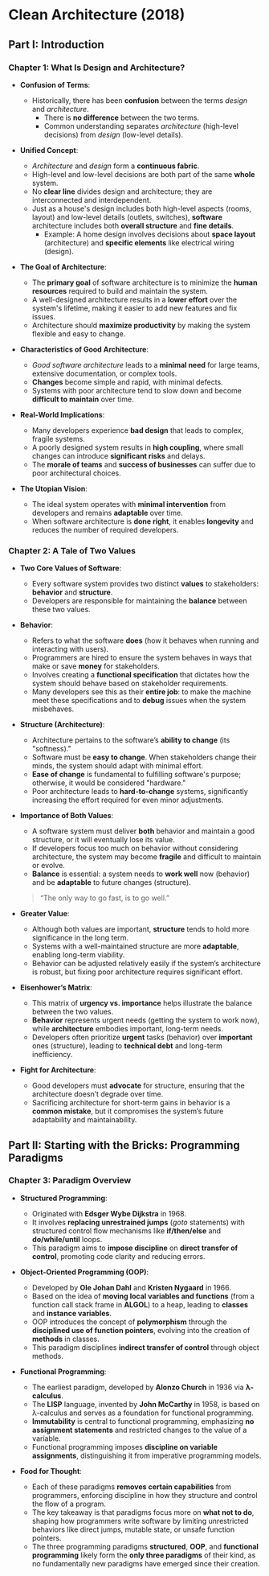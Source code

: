 # Clean Architecture (2018)

## Part I: Introduction

### Chapter 1: What Is Design and Architecture?

- **Confusion of Terms**:

  - Historically, there has been **confusion** between the terms _design_ and _architecture_.
    - There is **no difference** between the two terms.
    - Common understanding separates _architecture_ (high-level decisions) from _design_ (low-level details).

- **Unified Concept**:

  - _Architecture_ and _design_ form a **continuous fabric**.
  - High-level and low-level decisions are both part of the same **whole** system.
  - No **clear line** divides design and architecture; they are interconnected and interdependent.
  - Just as a house's design includes both high-level aspects (rooms, layout) and low-level details (outlets, switches), **software** architecture includes both **overall structure** and **fine details**.
    - Example: A home design involves decisions about **space layout** (architecture) and **specific elements** like electrical wiring (design).

- **The Goal of Architecture**:

  - The **primary goal** of software architecture is to minimize the **human resources** required to build and maintain the system.
  - A well-designed architecture results in a **lower effort** over the system's lifetime, making it easier to add new features and fix issues.
  - Architecture should **maximize productivity** by making the system flexible and easy to change.

- **Characteristics of Good Architecture**:

  - _Good software architecture_ leads to a **minimal need** for large teams, extensive documentation, or complex tools.
  - **Changes** become simple and rapid, with minimal defects.
  - Systems with poor architecture tend to slow down and become **difficult to maintain** over time.

- **Real-World Implications**:

  - Many developers experience **bad design** that leads to complex, fragile systems.
  - A poorly designed system results in **high coupling**, where small changes can introduce **significant risks** and delays.
  - The **morale of teams** and **success of businesses** can suffer due to poor architectural choices.

- **The Utopian Vision**:

  - The ideal system operates with **minimal intervention** from developers and remains **adaptable** over time.
  - When software architecture is **done right**, it enables **longevity** and reduces the number of required developers.

### Chapter 2: A Tale of Two Values

- **Two Core Values of Software**:

  - Every software system provides two distinct **values** to stakeholders: **behavior** and **structure**.
  - Developers are responsible for maintaining the **balance** between these two values.

- **Behavior**:

  - Refers to what the software **does** (how it behaves when running and interacting with users).
  - Programmers are hired to ensure the system behaves in ways that make or save **money** for stakeholders.
  - Involves creating a **functional specification** that dictates how the system should behave based on stakeholder requirements.
  - Many developers see this as their **entire job**: to make the machine meet these specifications and to **debug** issues when the system misbehaves.

- **Structure (Architecture)**:

  - Architecture pertains to the software’s **ability to change** (its "softness)."
  - Software must be **easy to change**. When stakeholders change their minds, the system should adapt with minimal effort.
  - **Ease of change** is fundamental to fulfilling software's purpose; otherwise, it would be considered "hardware."
  - Poor architecture leads to **hard-to-change** systems, significantly increasing the effort required for even minor adjustments.

- **Importance of Both Values**:

  - A software system must deliver **both** behavior and maintain a good structure, or it will eventually lose its value.
  - If developers focus too much on behavior without considering architecture, the system may become **fragile** and difficult to maintain or evolve.
  - **Balance** is essential: a system needs to **work well** now (behavior) and be **adaptable** to future changes (structure).

  > “The only way to go fast, is to go well.”

- **Greater Value**:

  - Although both values are important, **structure** tends to hold more significance in the long term.
  - Systems with a well-maintained structure are more **adaptable**, enabling long-term viability.
  - Behavior can be adjusted relatively easily if the system’s architecture is robust, but fixing poor architecture requires significant effort.

- **Eisenhower’s Matrix**:

  - This matrix of **urgency vs. importance** helps illustrate the balance between the two values.
  - **Behavior** represents urgent needs (getting the system to work now), while **architecture** embodies important, long-term needs.
  - Developers often prioritize **urgent** tasks (behavior) over **important** ones (structure), leading to **technical debt** and long-term inefficiency.

- **Fight for Architecture**:

  - Good developers must **advocate** for structure, ensuring that the architecture doesn’t degrade over time.
  - Sacrificing architecture for short-term gains in behavior is a **common mistake**, but it compromises the system’s future adaptability and maintainability.

## Part II: Starting with the Bricks: Programming Paradigms

### Chapter 3: Paradigm Overview

- **Structured Programming**:

  - Originated with **Edsger Wybe Dijkstra** in 1968.
  - It involves **replacing unrestrained jumps** (_goto_ statements) with structured control flow mechanisms like **if/then/else** and **do/while/until** loops.
  - This paradigm aims to **impose discipline** on **direct transfer of control**, promoting code clarity and reducing errors.

- **Object-Oriented Programming (OOP)**:

  - Developed by **Ole Johan Dahl** and **Kristen Nygaard** in 1966.
  - Based on the idea of **moving local variables and functions** (from a function call stack frame in **ALGOL**) to a heap, leading to **classes** and **instance variables**.
  - OOP introduces the concept of **polymorphism** through the **disciplined use of function pointers**, evolving into the creation of **methods** in classes.
  - This paradigm disciplines **indirect transfer of control** through object methods.

- **Functional Programming**:

  - The earliest paradigm, developed by **Alonzo Church** in 1936 via **λ-calculus**.
  - The **LISP** language, invented by **John McCarthy** in 1958, is based on λ-calculus and serves as a foundation for functional programming.
  - **Immutability** is central to functional programming, emphasizing **no assignment statements** and restricted changes to the value of a variable.
  - Functional programming imposes **discipline on variable assignments**, distinguishing it from imperative programming models.

- **Food for Thought**:

  - Each of these paradigms **removes certain capabilities** from programmers, enforcing discipline in how they structure and control the flow of a program.
  - The key takeaway is that paradigms focus more on **what not to do**, shaping how programmers write software by limiting unrestricted behaviors like direct jumps, mutable state, or unsafe function pointers.
  - The three programming paradigms **structured**, **OOP**, and **functional programming** likely form the **only three paradigms** of their kind, as no fundamentally new paradigms have emerged since their creation.
